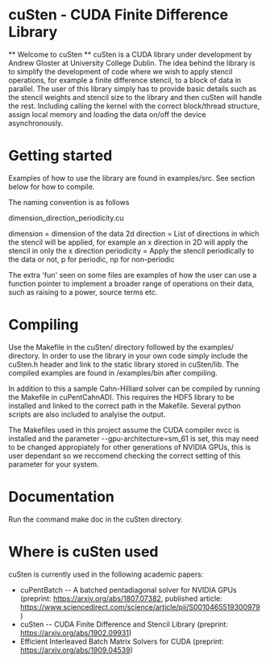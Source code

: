 # cuSten - CUDA Finite Difference Library

** Welcome to cuSten **
cuSten is a CUDA library under development by Andrew Gloster at University College Dublin. The idea behind the library is to simplify the development of code where we wish to apply stencil operations, for example a finite difference stencil, to a block of data in parallel. The user of this library simply has to provide basic details such as the stencil weights and stencil size to the library and then cuSten will handle the rest. Including calling the kernel with the correct block/thread structure, assign local memory and loading the data on/off the device asynchronously.

# Getting started
Examples of how to use the library are found in examples/src. See section below for how to compile.

The naming convention is as follows

dimension_direction_periodicity.cu

dimension = dimension of the data 2d
direction = List of directions in which the stencil will be applied, for example an x direction in 2D will apply the stencil in only the x direction
periodicity = Apply the stencil periodically to the data or not, p for periodic, np for non-periodic

The extra 'fun' seen on some files are examples of how the user can use a function pointer to implement a broader range of operations on their data, such as raising to a power, source terms etc.

# Compiling
Use the Makefile in the cuSten/ directory followed by the examples/ directory. In order to use the library in your own code simply include the cuSten.h header and link to the static library stored in cuSten/lib. The compiled examples are found in /examples/bin after compiling.

In addition to this a sample Cahn-Hilliard solver can be compiled by running the Makefile in cuPentCahnADI. This requires the HDF5 library to be installed and linked to the correct path in the Makefile. Several python scripts are also included to analyise the output.

The Makefiles used in this project assume the CUDA compiler nvcc is installed and the parameter --gpu-architecture=sm_61 is set, this may need to be changed appropiately for other generations of NVIDIA GPUs, this is user dependant so we reccomend checking the correct setting of this parameter for your system.

# Documentation
Run the command make doc in the cuSten directory.

# Where is cuSten used
cuSten is currently used in the following academic papers:

- cuPentBatch -- A batched pentadiagonal solver for NVIDIA GPUs (preprint: https://arxiv.org/abs/1807.07382, published article: https://www.sciencedirect.com/science/article/pii/S0010465519300979)
- cuSten -- CUDA Finite Difference and Stencil Library (preprint: https://arxiv.org/abs/1902.09931)
- Efficient Interleaved Batch Matrix Solvers for CUDA (preprint: https://arxiv.org/abs/1909.04539)




